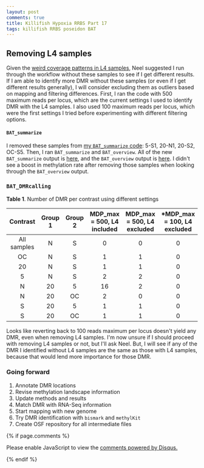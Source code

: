 ```yaml
---
layout: post
comments: true
title: Killifish Hypoxia RRBS Part 17
tags: killifish RRBS poseidon BAT
---
```


## Removing L4 samples

Given the [weird coverage patterns in L4 samples](https://yaaminiv.github.io/Killifish-Hypoxia-RRBS-Part15/), Neel suggested I run through the workflow without these samples to see if I get different results. If I am able to identify more DMR without these samples (or even if I get different results generally), I will consider excluding them as outliers based on mapping and filtering differences. First, I ran the code with 500 maximum reads per locus, which are the current settings I used to identify DMR with the L4 samples. I also used 100 maximum reads per locus, which were the first settings I tried before experimenting with different filtering options.

#### `BAT_summarize`

I removed these samples from [my `BAT_summarize` code](https://github.com/yaaminiv/killifish-hypoxia-RRBS/blob/main/code/05-BAT-summarize.sh): 5-S1, 20-N1, 20-S2, OC-S5. Then, I ran `BAT_summarize` and `BAT_overview`. All of the new `BAT_summarize` output is [here](https://github.com/yaaminiv/killifish-hypoxia-RRBS/tree/main/output/05-analysis/summarize/no-L4), and the `BAT_overview` output is [here](https://github.com/yaaminiv/killifish-hypoxia-RRBS/tree/main/output/05-analysis/overview). I didn't see a boost in methylation rate after removing those samples when looking through the `BAT_overview` output.

### `BAT_DMRcalling`

**Table 1**. Number of DMR per contrast using different settings

| **Contrast** | **Group 1** | **Group 2** | **MDP_max = 500, L4 included** | **MDP_max = 500, L4 excluded** | ***MDP_max = 100, L4 excluded** |
|:------------:|:-----------:|:-----------:|:------------------------------:|:------------------------------:|:-------------------------------:|
|  All samples |      N      |      S      |                0               |                0               |                0                |
|      OC      |      N      |      S      |                1               |                1               |                0                |
|      20      |      N      |      S      |                1               |                1               |                0                |
|       5      |      N      |      S      |                2               |                2               |                0                |
|       N      |      20     |      5      |               16               |                2               |                0                |
|       N      |      20     |      OC     |                2               |                0               |                0                |
|       S      |      20     |      5      |                1               |                1               |                0                |
|       S      |      20     |      OC     |                1               |                1               |                0                |

Looks like reverting back to 100 reads maximum per locus doesn't yield any DMR, even when removing L4 samples. I'm now unsure if I should proceed with removing L4 samples or not, but I'll ask Neel. But, I will see if any of the DMR I identified without L4 samples are the same as those with L4 samples, because that would lend more importance for those DMR.

### Going forward

1. Annotate DMR locations
2. Revise methylation landscape information
1. Update methods and results
3. Match DMR with RNA-Seq information
2. Start mapping with new genome
2. Try DMR identification with `bismark` and `methylKit`
6. Create OSF repository for all intermediate files

{% if page.comments %}

<div id="disqus_thread"></div>
<script>

/**
*  RECOMMENDED CONFIGURATION VARIABLES: EDIT AND UNCOMMENT THE SECTION BELOW TO INSERT DYNAMIC VALUES FROM YOUR PLATFORM OR CMS.
*  LEARN WHY DEFINING THESE VARIABLES IS IMPORTANT: https://disqus.com/admin/universalcode/#configuration-variables*/
/*
var disqus_config = function () {
this.page.url = PAGE_URL;  // Replace PAGE_URL with your page's canonical URL variable
this.page.identifier = PAGE_IDENTIFIER; // Replace PAGE_IDENTIFIER with your page's unique identifier variable
};
*/
(function() { // DON'T EDIT BELOW THIS LINE
var d = document, s = d.createElement('script');
s.src = 'https://the-responsible-grad-student.disqus.com/embed.js';
s.setAttribute('data-timestamp', +new Date());
(d.head || d.body).appendChild(s);
})();
</script>
<noscript>Please enable JavaScript to view the <a href="https://disqus.com/?ref_noscript">comments powered by Disqus.</a></noscript>

{% endif %}

<script id="dsq-count-scr" src="//the-responsible-grad-student.disqus.com/count.js" async></script>
